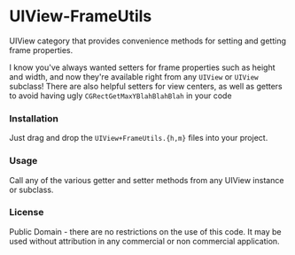 UIView-FrameUtils
=================

UIView category that provides convenience methods for setting and getting frame properties.

I know you've always wanted setters for frame properties such as height and width, and now they're available right from any `UIView` or `UIView` subclass! There are also helpful setters for view centers, as well as getters to avoid having ugly `CGRectGetMaxYBlahBlahBlah` in your code

### Installation

Just drag and drop the `UIView+FrameUtils.{h,m}` files into your project.

### Usage

Call any of the various getter and setter methods from any UIView instance or subclass.

### License

Public Domain - there are no restrictions on the use of this code. It may be used without attribution in any commercial or non commercial application.
